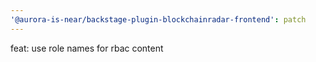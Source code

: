```yaml
---
'@aurora-is-near/backstage-plugin-blockchainradar-frontend': patch
---
```


feat: use role names for rbac content
